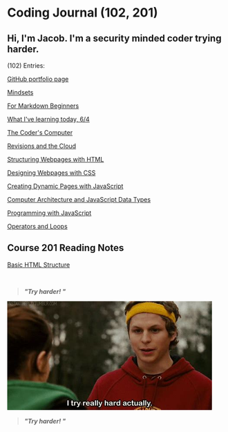 # Coding Journal (102, 201)

## Hi, I'm Jacob. I'm a security minded coder trying harder. 

(102) Entries:


[GitHub portfolio page](https://github.com/jacobrigal)

[Mindsets](https://jacobrigal.github.io/learning-journal/mindsets.html)

[For Markdown Beginners](https://jacobrigal.github.io/learning-journal/learning_markdown.html)

[What I've learning today, 6/4](https://jacobrigal.github.io/learning-journal/today6-4.html)

[The Coder's Computer](https://jacobrigal.github.io/learning-journal/coders_computer.html)

[Revisions and the Cloud](https://jacobrigal.github.io/learning-journal/revisions_and_the_cloud.html)

[Structuring Webpages with HTML](https://jacobrigal.github.io/learning-journal/structure_webpages_with_html.html)

[Designing Webpages with CSS](https://jacobrigal.github.io/learning-journal/design_webpages_with_css.html)

[Creating Dynamic Pages with JavaScript](https://jacobrigal.github.io/learning-journal/dynamic_webpages_with_javascript.html)

[Computer Architecture and JavaScript Data Types](https://jacobrigal.github.io/learning-journal/computer_architecture_and_logic.html)

[Programming with JavaScript](https://jacobrigal.github.io/learning-journal/programming_with_javascript.html)

[Operators and Loops](https://jacobrigal.github.io/learning-journal/operators_and_loops.html)

## Course 201 Reading Notes

[Basic HTML Structure ](https://jacobrigal.github.io/learning-journal/class-01.html)

<br>

> ***"Try harder!  "***

![A famous actor from the film Superbad running in sweats and saying, "I try really hard, actually."](tryinghard.jpg)

> ***"Try harder!  "***
